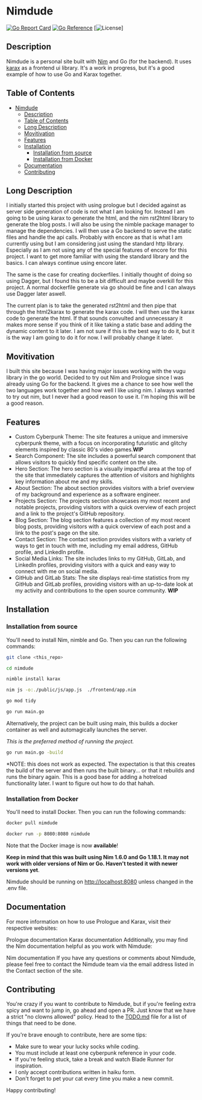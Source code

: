 # Nimdude

[![Go Report Card](https://goreportcard.com/badge/github.com/brandonc/nimdude)](https://goreportcard.com/report/github.com/brandonc/nimdude)
[![Go Reference](https://pkg.go.dev/badge/github.com/brandonc/nimdude.svg)](https://pkg.go.dev/github.com/brandonc/nimdude)
[![License](https://img.shields.io/github/license/brandonc/nimdude)]

## Description

Nimdude is a personal site built with [Nim](https://nim-lang.org/) and Go (for the backend). It uses [karax](https://github.com/karaxnim/karax) as a frontend ui library. It's a work in progress, but it's a good example of how to use Go and Karax together.

## Table of Contents

- [Nimdude](#nimdude)
  - [Description](#description)
  - [Table of Contents](#table-of-contents)
  - [Long Description](#long-description)
  - [Movitivation](#movitivation)
  - [Features](#features)
  - [Installation](#installation)
    - [Installation from source](#installation-from-source)
    - [Installation from Docker](#installation-from-docker)
  - [Documentation](#documentation)
  - [Contributing](#contributing)


## Long Description

I initially started this project with using prologue but I decided against as server side generation of code is not what I am looking for. Instead I am going to be using karax to generate the html, and the nim rst2html library to generate the blog posts. I will also be using the nimble package manager to manage the dependencies. I will then use a Go backend to serve the static files and handle the api calls. Probably with encore as that is what I am currently using but I am considering just using the standard http library. Especially as I am not using any of the special features of encore for this project. I want to get more familiar with using the standard library and the basics. I can always continue using encore later.

The same is the case for creating dockerfiles. I initially thought of doing so using Dagger, but I found this to be a bit difficult and maybe overkill for this project. A normal dockerfile generate via go should be fine and I can always use Dagger later aswell.

The current plan is to take the generated rst2html and then pipe that through the html2karax to generate the karax code. I will then use the karax code to generate the html. If that sounds convulted and unnecessary it makes more sense if you think of it like taking a static base and adding the dynamic content to it later. I am not sure if this is the best way to do it, but it is the way I am going to do it for now. I will probably change it later.

## Movitivation

I built this site because I was having major issues working with the vugu library in the go world. Decided to try out Nim and Prologue since I was already using Go for the backend. It gives me a chance to see how well the two languages work together and how well I like using nim. I always wanted to try out nim, but I never had a good reason to use it. I'm hoping this will be a good reason.

## Features

- Custom Cyberpunk Theme: The site features a unique and immersive cyberpunk theme, with a focus on incorporating futuristic and glitchy elements inspired by classic 80's video games.__WIP__
- Search Component: The site includes a powerful search component that allows visitors to quickly find specific content on the site.
- Hero Section: The hero section is a visually impactful area at the top of the site that immediately captures the attention of visitors and highlights key information about me and my skills.
- About Section: The about section provides visitors with a brief overview of my background and experience as a software engineer.
- Projects Section: The projects section showcases my most recent and notable projects, providing visitors with a quick overview of each project and a link to the project's GitHub repository.
- Blog Section: The blog section features a collection of my most recent blog posts, providing visitors with a quick overview of each post and a link to the post's page on the site.
- Contact Section: The contact section provides visitors with a variety of ways to get in touch with me, including my email address, GitHub profile, and LinkedIn profile.
- Social Media Links: The site includes links to my GitHub, GitLab, and LinkedIn profiles, providing visitors with a quick and easy way to connect with me on social media.
- GitHub and GitLab Stats: The site displays real-time statistics from my GitHub and GitLab profiles, providing visitors with an up-to-date look at my activity and contributions to the open source community. __WIP__

## Installation

### Installation from source

You'll need to install Nim, nimble and Go. Then you can run the following commands:

```sh
git clone <this_repo>
```

```sh
cd nimdude
```

```sh
nimble install karax
```

```sh
nim js -o:./public/js/app.js  ./frontend/app.nim   
```

```sh
go mod tidy
```

```sh
go run main.go
```

Alternatively, the project can be built using main, this builds a docker container as well and automagically launches the server. 

_This is the preferred method of running the project._

```sh
go run main.go -build
```

*NOTE: this does not work as expected. The expectation is that this creates the build of the server and then runs the built binary... or that it rebuilds and runs the binary again.
This is a good base for adding a hotreload functionality later. I want to figure out how to do that hahah.
### Installation from Docker

You'll need to install Docker. Then you can run the following commands:

```sh
docker pull nimdude
```

```sh
docker run -p 8080:8080 nimdude
```

Note that the Docker image is now __available__!

__Keep in mind that this was built using Nim 1.6.0 and Go 1.18.1. It may not work with older versions of Nim or Go. Haven't tested it with newer versions yet__.

Nimdude should be running on [http://localhost:8080](http://localhost:8080) unless changed in the .env file.

## Documentation

For more information on how to use Prologue and Karax, visit their respective websites:

Prologue documentation
Karax documentation
Additionally, you may find the Nim documentation helpful as you work with Nimdude:

Nim documentation
If you have any questions or comments about Nimdude, please feel free to contact the Nimdude team via the email address listed in the Contact section of the site.

## Contributing

You're crazy if you want to contribute to Nimdude, but if you're feeling extra spicy and want to jump in, go ahead and open a PR. Just know that we have a strict "no clowns allowed" policy. Head to the [TODO.md](TODO.md) file for a list of things that need to be done.

If you're brave enough to contribute, here are some tips:

- Make sure to wear your lucky socks while coding.
- You must include at least one cyberpunk reference in your code.
- If you're feeling stuck, take a break and watch Blade Runner for inspiration.
- I only accept contributions written in haiku form.
- Don't forget to pet your cat every time you make a new commit.

Happy contributing!
